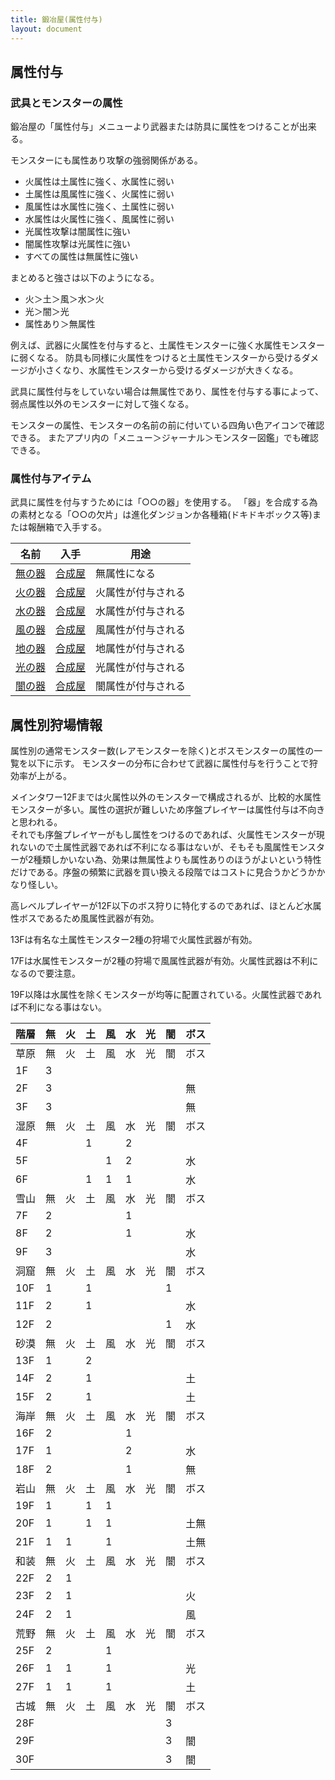 ```yaml
---
title: 鍛冶屋(属性付与)
layout: document
---
```

## 属性付与

### 武具とモンスターの属性

鍛冶屋の「属性付与」メニューより武器または防具に属性をつけることが出来る。

モンスターにも属性あり攻撃の強弱関係がある。

- 火属性は土属性に強く、水属性に弱い
- 土属性は風属性に強く、火属性に弱い
- 風属性は水属性に強く、土属性に弱い
- 水属性は火属性に強く、風属性に弱い
- 光属性攻撃は闇属性に強い
- 闇属性攻撃は光属性に強い
- すべての属性は無属性に強い

まとめると強さは以下のようになる。

- 火＞土＞風＞水＞火
- 光＞闇＞光
- 属性あり＞無属性

例えば、武器に火属性を付与すると、土属性モンスターに強く水属性モンスターに弱くなる。
防具も同様に火属性をつけると土属性モンスターから受けるダメージが小さくなり、水属性モンスターから受けるダメージが大きくなる。

武具に属性付与をしていない場合は無属性であり、属性を付与する事によって、弱点属性以外のモンスターに対して強くなる。

モンスターの属性、モンスターの名前の前に付いている四角い色アイコンで確認できる。
またアプリ内の「メニュー＞ジャーナル＞モンスター図鑑」でも確認できる。

### 属性付与アイテム

武具に属性を付与すうためには「○○の器」を使用する。
「器」を合成する為の素材となる「○○の欠片」は進化ダンジョンか各種箱(ドキドキボックス等)または報酬箱で入手する。

|名前|入手|用途|
|---|---|---|
|[無の器](無の器)|[合成屋](合成屋(特殊アイテム))|無属性になる|
|[火の器](火の器)|[合成屋](合成屋(特殊アイテム))|火属性が付与される|
|[水の器](水の器)|[合成屋](合成屋(特殊アイテム))|水属性が付与される|
|[風の器](風の器)|[合成屋](合成屋(特殊アイテム))|風属性が付与される|
|[地の器](地の器)|[合成屋](合成屋(特殊アイテム))|地属性が付与される|
|[光の器](光の器)|[合成屋](合成屋(特殊アイテム))|光属性が付与される|
|[闇の器](闇の器)|[合成屋](合成屋(特殊アイテム))|闇属性が付与される|

## 属性別狩場情報

属性別の通常モンスター数(レアモンスターを除く)とボスモンスターの属性の一覧を以下に示す。
モンスターの分布に合わせて武器に属性付与を行うことで狩効率が上がる。

メインタワー12Fまでは火属性以外のモンスターで構成されるが、比較的水属性モンスターが多い。属性の選択が難しいため序盤プレイヤーは属性付与は不向きと思われる。  
それでも序盤プレイヤーがもし属性をつけるのであれば、火属性モンスターが現れないので土属性武器であれば不利になる事はないが、そもそも風属性モンスターが2種類しかいない為、効果は無属性よりも属性ありのほうがよいという特性だけである。序盤の頻繁に武器を買い換える段階ではコストに見合うかどうかかなり怪しい。

高レベルプレイヤーが12F以下のボス狩りに特化するのであれば、ほとんど水属性ボスであるため風属性武器が有効。

13Fは有名な土属性モンスター2種の狩場で火属性武器が有効。

17Fは水属性モンスターが2種の狩場で風属性武器が有効。火属性武器は不利になるので要注意。

19F以降は水属性を除くモンスターが均等に配置されている。火属性武器であれば不利になる事はない。

|階層 |無|火|土|風 |水|光|闇|ボス|
|----|--|--|--|--|--|--|--|--|
|草原 |無|火|土|風 |水|光|闇|ボス|
|1F  |3 |  |  |  |  |  |  |  |
|2F  |3 |  |  |  |  |  |  |無|
|3F  |3 |  |  |  |  |  |  |無|
|湿原 |無|火|土|風 |水|光|闇|ボス|
|4F  |  |  |1 |  |2 |  |  |  |
|5F  |  |  |  |1 |2 |  |  |水|
|6F  |  |  |1 |1 |1 |  |  |水|
|雪山 |無|火|土|風 |水|光|闇|ボス|
|7F  |2 |  |  |  |1 |  |  |  |
|8F  |2 |  |  |  |1 |  |  |水|
|9F  |3 |  |  |  |  |  |  |水|
|洞窟 |無|火|土|風 |水|光|闇|ボス|
|10F |1 |  |1 |  |  |  |1 |  |
|11F |2 |  |1 |  |  |  |  |水|
|12F |2 |  |  |  |  |  |1 |水|
|砂漠 |無|火|土|風 |水|光|闇|ボス|
|13F |1 |  |2 |  |  |  |  |  |
|14F |2 |  |1 |  |  |  |  |土|
|15F |2 |  |1 |  |  |  |  |土|
|海岸 |無|火|土|風 |水|光|闇|ボス|
|16F |2 |  |  |  |1 |  |  |  |
|17F |1 |  |  |  |2 |  |  |水|
|18F |2 |  |  |  |1 |  |  |無|
|岩山 |無|火|土|風 |水|光|闇|ボス|
|19F |1 |  |1 |1 |  |  |  |  |
|20F |1 |  |1 |1 |  |  |  |土無|
|21F |1 |1 |  |1 |  |  |  |土無|
|和装 |無|火|土|風 |水|光|闇|ボス|
|22F |2 |1 |  |  |  |  |  |  |
|23F |2 |1 |  |  |  |  |  |火|
|24F |2 |1 |  |  |  |  |  |風|
|荒野 |無|火|土|風 |水|光|闇|ボス|
|25F |2 |  |  |1 |  |  |  |  |
|26F |1 |1 |  |1 |  |  |  |光|
|27F |1 |1 |  |1 |  |  |  |土|
|古城 |無|火|土|風 |水|光|闇|ボス|
|28F |  |  |  |  |  |  |3 |  |
|29F |  |  |  |  |  |  |3 |闇|
|30F |  |  |  |  |  |  |3 |闇|
